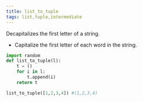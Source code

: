 ```yaml
---
title: list_to_tuple
tags: list,tuple,intermediate
---
```


Decapitalizes the first letter of a string.

- Capitalize the first letter of each word in the string.

```py
import random
def list_to_tuple(l):
    t = ()
    for i in l:
        t.append(i)
    return t
```

```py
list_to_tuple([1,2,3,4]) #(1,2,3,4)
```
